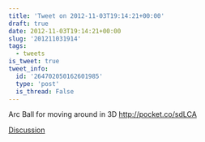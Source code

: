 ```yaml
---
title: 'Tweet on 2012-11-03T19:14:21+00:00'
draft: true
date: 2012-11-03T19:14:21+00:00
slug: '201211031914'
tags:
  - tweets
is_tweet: true
tweet_info:
  id: '264702050162601985'
  type: 'post'
  is_thread: False
---
```




Arc Ball for moving around in 3D <http://pocket.co/sdLCA>

[Discussion](https://x.com/sytelus/status/264702050162601985)

